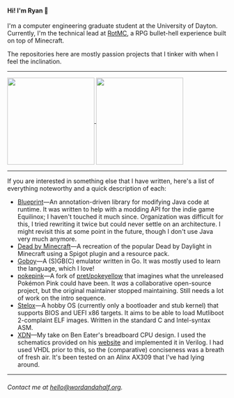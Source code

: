#### Hi! I'm Ryan 👋

I'm a computer engineering graduate student at the University of Dayton. Currently, I'm the technical lead at [RotMC](https://rotmc.xyz), a RPG bullet-hell experience built on top of Minecraft.

The repositories here are mostly passion projects that I tinker with when I feel the inclination.

------------

<a href="#">
  <img align="center" height=200 src="https://github-readme-stats.vercel.app/api?username=wordandahalf&hide_rank=true&layout=compact&theme=merko" />
</a>
<a href="#">
  <img align="center" height=200 src="https://github-readme-stats.vercel.app/api/top-langs/?username=wordandahalf&langs_count=8&layout=compact&theme=merko" />
</a>

------------

If you are interested in something else that I have written, here's a list of everything noteworthy and a quick description of each:
- [Blueprint](https://github.com/wordandahalf/Blueprint)—An annotation-driven library for modifying Java code at runtime. It was written to help with a modding API for the indie game Equilinox; I haven't touched it much since. Organization was difficult for this, I tried rewriting it twice but could never settle on an architecture. I might revisit this at some point in the future, though I don't use Java very much anymore.
- [Dead by Minecraft](https://github.com/wordandahalf/Dead-by-Minecraft)—A recreation of the popular Dead by Daylight in Minecraft using a Spigot plugin and a resource pack.
- [Goboy](https://github.com/wordandahalf/Goboy)—A (S)GB(C) emulator written in Go. It was mostly used to learn the language, which I love!
- [pokepink](https://github.com/wordandahalf/pokepink)—A fork of [pret/pokeyellow](https://github.com/pret/pokeyellow) that imagines what the unreleased Pokémon Pink could have been. It *was* a collaborative open-source project, but the original maintainer stopped maintaining. Still needs a lot of work on the intro sequence.
- [Stelox](https://github.com/wordandahalf/Stelox)—A hobby OS (currently only a bootloader and stub kernel) that supports BIOS and UEFI x86 targets. It aims to be able to load Mutliboot 2-complaint ELF images. Written in the standard C and Intel-syntax ASM.
- [XDN](https://github.com/wordandahalf/XDN)—My take on Ben Eater's breadboard CPU design. I used the schematics provided on his [website](https://eater.net/8bit/schematics) and implemented it in Verilog. I had used VHDL prior to this, so the (comparative) conciseness was a breath of fresh air. It's been tested on an Alinx AX309 that I've had lying around.

------------
###### Contact me at [hello@wordandahalf.org](mailto:hello@wordandahalf.org).
